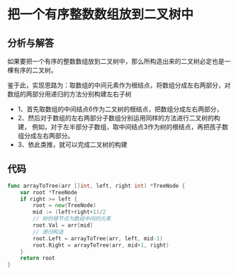 # 把一个有序整数数组放到二叉树中

## 分析与解答
如果要把一个有序的整数数组放到二叉树中，那么所构造出来的二叉树必定也是一棵有序的二叉树。

鉴于此，实现思路为：取数组的中间元素作为根结点，将数组分成左右两部分，对数组的两部分用递归的方法分别构建左右子树

* 1、首先取数组的中间结点6作为二叉树的根结点，把数组分成左右两部分，
* 2、然后对于数组的左右两部分子数组分别运用同样的方法进行二叉树的构建，
例如，对于左半部分子数组，取中间结点3作为树的根结点，再把孩子数组分成左右两部分。
* 3、依此类推，就可以完成二叉树的构建

## 代码
```go
func arrayToTree(arr []int, left, right int) *TreeNode {
	var root *TreeNode
	if right >= left {
		root = new(TreeNode)
		mid := (left+right+1)/2
		// 树的根节点为数组中间的元素
		root.Val = arr[mid]
		// 递归构造
		root.Left = arrayToTree(arr, left, mid-1)
		root.Right = arrayToTree(arr, mid+1, right)
	}
	return root
}
```
